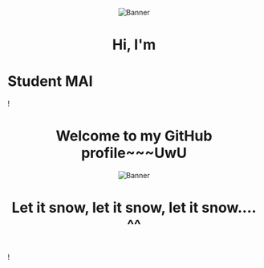 <p align="center">
  <img src="https://media0.giphy.com/media/nNxT5qXR02FOM/giphy.webp?cid=82a1493b0gn9u3avyo34ujssay7cswpkmbr2cfeyp04uukzz&ep=v1_gifs_trending&rid=giphy.webp&ct=g" alt="Banner">
</p>

<h1 align="center">Hi, I'm <h1>Student MAI</h1>!</h1>
<h1 align="center">Welcome to my GitHub profile~~~UwU</h1>

<p align="center">
  <img src="https://media0.giphy.com/media/Q5WpJj3MfmsmVEQamd/200.webp" alt="Banner">
</p>

<h1 align="center">Let it snow, let it snow, let it snow.... ^^<h1></h1>!</h1>
